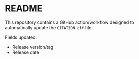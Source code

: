 # README

This repository contains a GitHub action/workflow designed to automatically update the `CITATION.cff` file.

Fields updated:
- Release version/tag
- Release date
